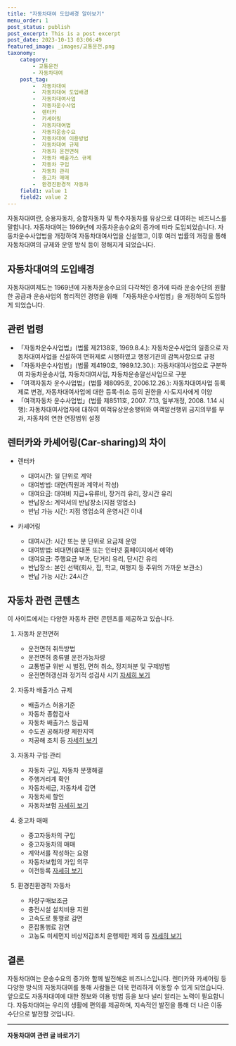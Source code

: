 ```yaml
---
title: "자동차대여 도입배경 알아보기"
menu_order: 1
post_status: publish
post_excerpt: This is a post excerpt
post_date: 2023-10-13 03:06:49
featured_image: _images/교통운전.png
taxonomy:
    category:
        - 교통운전
        - 자동차대여
    post_tag:
        -  자동차대여
        -  자동차대여 도입배경
        -  자동차대여사업
        -  자동차운수사업
        -  렌터카
        -  카셰어링
        -  자동차대여법
        -  자동차운송수요
        -  자동차대여 이용방법
        -  자동차대여 규제
        -  자동차 운전면허
        -  자동차 배출가스 규제
        -  자동차 구입
        -  자동차 관리
        -  중고차 매매
        -  환경친환경적 자동차
    field1: value 1
    field2: value 2
---
```



자동차대여란, 승용자동차, 승합자동차 및 특수자동차를 유상으로 대여하는 비즈니스를 말합니다. 자동차대여는 1969년에 자동차운송수요의 증가에 따라 도입되었습니다. 자동차운수사업법을 개정하여 자동차대여사업을 신설했고, 이후 여러 법률의 개정을 통해 자동차대여의 규제와 운영 방식 등이 정해지게 되었습니다.

## 자동차대여의 도입배경

자동차대여제도는 1969년에 자동차운송수요의 다각적인 증가에 따라 운송수단의 원활한 공급과 운송사업의 합리적인 경영을 위해 「자동차운수사업법」을 개정하여 도입하게 되었습니다.

## 관련 법령

- 「자동차운수사업법」(법률 제2138호, 1969.8.4.): 자동차운수사업의 일종으로 자동차대여사업을 신설하여 면허제로 시행하였고 행정기관의 감독사항으로 규정
- 「자동차운수사업법」(법률 제4190호, 1989.12.30.): 자동차대여사업으로 구분하여 자동차운송사업, 자동차대여사업, 자동차운송알선사업으로 구분
- 「여객자동차 운수사업법」(법률 제8095호, 2006.12.26.): 자동차대여사업 등록제로 변경, 자동차대여사업에 대한 등록·취소 등의 권한을 시·도지사에게 이양
- 「여객자동차 운수사업법」(법률 제8511호, 2007. 7.13, 일부개정, 2008. 1.14 시행): 자동차대여사업자에 대하여 여객유상운송행위와 여객알선행위 금지의무를 부과, 자동차의 연한 연장범위 설정

## 렌터카와 카셰어링(Car-sharing)의 차이

- 렌터카
  - 대여시간: 일 단위로 계약
  - 대여방법: 대면(직원과 계약서 작성)
  - 대여요금: 대여비 지급+유류비, 장거리 유리, 장시간 유리
  - 반납장소: 계약서의 반납장소(지점 영업소)
  - 반납 가능 시간: 지점 영업소의 운영시간 이내

- 카셰어링
  - 대여시간: 시간 또는 분 단위로 요금제 운영
  - 대여방법: 비대면(휴대폰 또는 인터넷 홈페이지에서 예약)
  - 대여요금: 주행요금 부과, 단거리 유리, 단시간 유리
  - 반납장소: 본인 선택(회사, 집, 학교, 여행지 등 주위의 가까운 보관소)
  - 반납 가능 시간: 24시간

## 자동차 관련 콘텐츠

이 사이트에서는 다양한 자동차 관련 콘텐츠를 제공하고 있습니다.

1. 자동차 운전면허
   - 운전면허 취득방법
   - 운전면허 종류별 운전가능차량
   - 교통법규 위반 시 벌점, 면허 취소, 정지처분 및 구제방법
   - 운전면허갱신과 정기적 성검사 시기
   [자세히 보기](링크)

2. 자동차 배출가스 규제
   - 배출가스 허용기준
   - 자동차 종합검사
   - 자동차 배출가스 등급제
   - 수도권 공해차량 제한지역
   - 저공해 조치 등
   [자세히 보기](링크)

3. 자동차 구입·관리
   - 자동차 구입, 자동차 분쟁해결
   - 주행거리계 확인
   - 자동차세금, 자동차세 감면
   - 자동차세 할인
   - 자동차보험
   [자세히 보기](링크)

4. 중고차 매매
   - 중고자동차의 구입
   - 중고자동차의 매매
   - 계약서를 작성하는 요령
   - 자동차보험의 가입 의무
   - 이전등록
   [자세히 보기](링크)

5. 환경친환경적 자동차
   - 차량구매보조금
   - 충전시설 설치비용 지원
   - 고속도로 통행료 감면
   - 혼잡통행료 감면
   - 고농도 미세먼지 비상저감조치 운행제한 제외 등
   [자세히 보기](링크)

## 결론

자동차대여는 운송수요의 증가와 함께 발전해온 비즈니스입니다. 렌터카와 카셰어링 등 다양한 방식의 자동차대여를 통해 사람들은 더욱 편리하게 이동할 수 있게 되었습니다. 앞으로도 자동차대여에 대한 정보와 이용 방법 등을 보다 널리 알리는 노력이 필요합니다. 자동차대여는 우리의 생활에 편의를 제공하며, 지속적인 발전을 통해 더 나은 이동 수단으로 발전할 것입니다.




<!-- wp:separator -->
<hr class="wp-block-separator has-alpha-channel-opacity"/>
<!-- /wp:separator -->

<!-- wp:group {"backgroundColor":"base","layout":{"type":"constrained"}} -->
<div class="wp-block-group has-base-background-color has-background"><!-- wp:paragraph {"align":"center","fontSize":"large"} -->
<p class="has-text-align-center has-large-font-size"><strong>자동차대여 관련 글 바로가기</strong></p>
<!-- /wp:paragraph -->


<!-- wp:latest-posts
{"categories":[{"id":1513,"count":19,"description":"","link":"https://uknowlaw.com/category/%ec%9e%90%eb%8f%99%ec%b0%a8%eb%8c%80%ec%97%ac/","name":"자동차대여","slug":"자동차대여","taxonomy":"category","parent":0,"meta":[],"_links":{"self":[{"href":"https://uknowlaw.com/wp-json/wp/v2/categories/1513"}],"collection":[{"href":"https://uknowlaw.com/wp-json/wp/v2/categories"}],"about":[{"href":"https://uknowlaw.com/wp-json/wp/v2/taxonomies/category"}],"wp:post_type":[{"href":"https://uknowlaw.com/wp-json/wp/v2/posts?categories=1513"}],"curies":[{"name":"wp","href":"https://api.w.org/{rel}","templated":true}]}}],"postsToShow":100,"excerptLength":28,"postLayout":"grid","columns":2,"featuredImageAlign":"left","featuredImageSizeSlug":"large","fontSize":"medium"} /--></div>
<!-- /wp:group -->